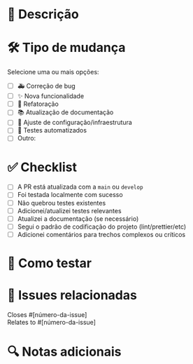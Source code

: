 # 📌 Descrição

<!--
Descreva resumidamente o propósito da PR.
Exemplo: Esta PR implementa a funcionalidade de login com autenticação JWT, adicionando o endpoint `/auth/login`.
-->

# 🛠 Tipo de mudança

Selecione uma ou mais opções:

- [ ] 🚑 Correção de bug
- [ ] ✨ Nova funcionalidade
- [ ] 🔁 Refatoração
- [ ] 📚 Atualização de documentação
- [ ] 🔧 Ajuste de configuração/infraestrutura
- [ ] 🧪 Testes automatizados
- [ ] Outro: <!-- descreva -->

# ✅ Checklist

- [ ] A PR está atualizada com a `main` ou `develop`
- [ ] Foi testada localmente com sucesso
- [ ] Não quebrou testes existentes
- [ ] Adicionei/atualizei testes relevantes
- [ ] Atualizei a documentação (se necessário)
- [ ] Segui o padrão de codificação do projeto (lint/prettier/etc)
- [ ] Adicionei comentários para trechos complexos ou críticos

# 🧪 Como testar

<!--
Liste os passos para reproduzir/testar essa alteração.
Exemplo:
1. Rodar `npm install`
2. Subir a aplicação com `docker-compose up`
3. Fazer uma requisição POST para `/auth/login` com o corpo X
-->

# 🧩 Issues relacionadas

<!--
Liste os IDs das issues resolvidas ou relacionadas
-->
Closes #[número-da-issue]  
Relates to #[número-da-issue]

# 🔍 Notas adicionais

<!--
Inclua qualquer observação relevante para os revisores.
Exemplo: "Este PR depende da PR #45 que altera a base de dados."
-->


